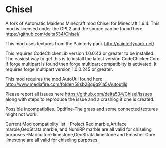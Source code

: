 Chisel
======

A fork of Automatic Maidens Minecraft mod Chisel for Minecraft 1.6.4.  This mod is licensed under the GPL2 and the source can be found here https://github.com/delta534/Chisel/

This mod uses textures from the Painterly pack http://painterlypack.net/

This requires CodeChickenLib version 1.0.0.43 or greater to be installed. The easiest way to get this is to install the latest version CodeChickenCore. If forge multipart is found then forge multipart compatiblity is activated. It requires forge multipart version 1.0.0.245 or greater.

This mod requires the mod AutoUtil found here http://www.mediafire.com/folder/58sb28g6q91a5/Autoutils

Please report all issues here https://github.com/delta534/Chisel/issues along with steps to reproduce the issue and a crashlog if one is created.

Possible incompatiblies.
    Optifine-The grass and some connected textures might not work.

Current Mod compatiblity list.
    -Project Red marble,Artiface marble,GeoStrata marble, and NumiRP marble are all valid for chiseling purposes
    -Mariculture limestone,GeoStrata limestone and Emasher Core limestone are all valid for chiseling purposes.
